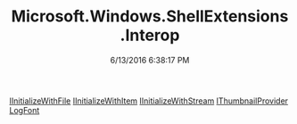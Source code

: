 ﻿---
title: Microsoft.Windows.ShellExtensions.Interop
date: 6/13/2016 6:38:17 PM
---

[IInitializeWithFile](T-Microsoft.Windows.ShellExtensions.Interop.IInitializeWithFile.html)
[IInitializeWithItem](T-Microsoft.Windows.ShellExtensions.Interop.IInitializeWithItem.html)
[IInitializeWithStream](T-Microsoft.Windows.ShellExtensions.Interop.IInitializeWithStream.html)
[IThumbnailProvider](T-Microsoft.Windows.ShellExtensions.Interop.IThumbnailProvider.html)
[LogFont](T-Microsoft.Windows.ShellExtensions.Interop.LogFont.html)
